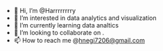 - 👋 Hi, I’m @Harrrrrrrry 
- 👀 I’m interested in data analytics and visualization 
- 🌱 I’m currently learning data analtics
- 💞️ I’m looking to collaborate on .
- 📫 How to reach me @hnegi7206@gmail.com

<!---
Harrrrrrrry/Harrrrrrrry is a ✨ special ✨ repository because its `README.md` (this file) appears on your GitHub profile.
You can click the Preview link to take a look at your changes.
--->
